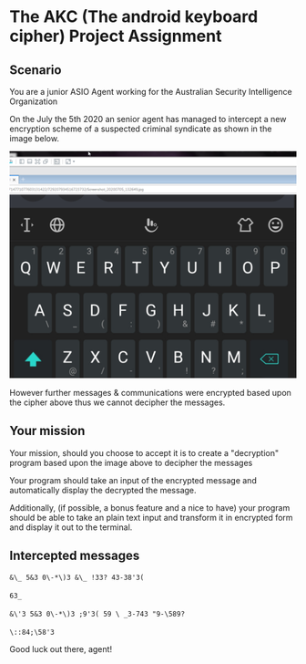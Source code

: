 # The AKC (The android keyboard cipher) Project Assignment 

## Scenario
You are a junior ASIO Agent working for the Australian Security Intelligence Organization

On the July the 5th 2020 an senior agent has managed to intercept a new 
encryption scheme of a suspected criminal syndicate as shown in the image below.

![Encryption scheme](Intercepted.png)

However further messages & communications were encrypted based upon the 
cipher above thus we cannot decipher the messages.

## Your mission
Your mission, should you choose to accept it 
is to create a "decryption" program based upon 
the image above to decipher the messages

Your program should take an input of the encrypted message and 
automatically display the decrypted the message.

Additionally, (if possible, a bonus feature and a nice to have) 
your program should be able to take an plain text input and transform it 
in encrypted form and display it out to the terminal.

## Intercepted messages
```
&\_ 5&3 0\-*\)3 &\_ !33? 43-38'3(

63_

&\'3 5&3 0\-*\)3 ;9'3( 59 \ _3-743 "9-\589?

\::84;\58'3

```

Good luck out there, agent!

